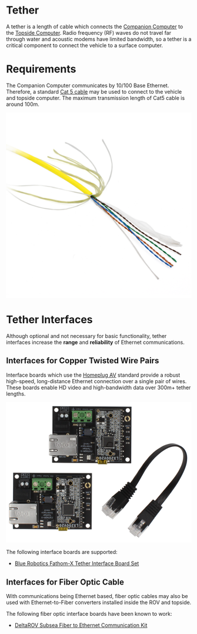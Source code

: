 # Tether

A tether is a length of cable which connects the [Companion Computer](/introduction/hardware-options/required-hardware/companion-computer.md) to the [Topside Computer](/introduction/hardware-options/required-hardware/topside-computer.md). Radio frequency (RF) waves do not travel far through water and acoustic modems have limited bandwidth, so a tether is a critical component to connect the vehicle to a surface computer.

# Requirements

The Companion Computer communicates by 10/100 Base Ethernet. Therefore, a standard [Cat 5 cable](https://en.wikipedia.org/wiki/Category_5_cable) may be used to connect to the vehicle and topside computer. The maximum transmission length of Cat5 cable is around 100m.

<img src="/images/hardware/tether.png" class="img-responsive img-center" style="max-height:600px;">

# Tether Interfaces

Although optional and not necessary for basic functionality, tether interfaces increase the **range** and **reliability** of Ethernet communications.

## Interfaces for Copper Twisted Wire Pairs

Interface boards which use the [Homeplug AV](https://en.wikipedia.org/wiki/HomePlug#HomePlug_AV) standard provide a robust high-speed, long-distance Ethernet connection over a single pair of wires. These boards enable HD video and high-bandwidth data over 300m+ tether lengths.

<img src="/images/hardware/fathomx.png" class="img-responsive img-center" style="max-height:600px;">

The following interface boards are supported:
* [Blue Robotics Fathom-X Tether Interface Board Set](https://bluerobotics.com/store/comm-control-power/tether-interface/fathom-x-r1/)

## Interfaces for Fiber Optic Cable

With communications being Ethernet based, fiber optic cables may also be used with Ethernet-to-Fiber converters installed inside the ROV and topside.

The following fiber optic interface boards have been known to work: 
* [DeltaROV Subsea Fiber to Ethernet Communication Kit](http://www.deltarov.com/new/product/drov-subsea-fiber-to-ethernet-communication-kit/)
